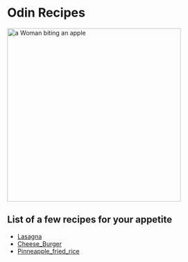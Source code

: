 
<!DOCTYPE html>
<html>
  <head>
    <title>Odin recipes</title>
    <meta charset="UTF-8">
  </head>

  <body>
      <h1>Odin Recipes</h1>
      <img src="https://api.time.com/wp-content/uploads/2014/06/woman-eating-apple.jpg?w=800&quality=85" alt="a Woman biting an apple" width="400" height="400">
      <h2>List of a few recipes for your appetite </h2>
      <ul>
          <li> <a href="./recipes/lasagna.html">Lasagna</a><br></li>
          <li><a href="./recipes/cheese_burger.html">Cheese_Burger</a> </li>
          <li><a href="./recipes/Pinneapple_fried_rice.html">Pinneapple_fried_rice</a> </li>
      </ul>
  </body>
</html>

